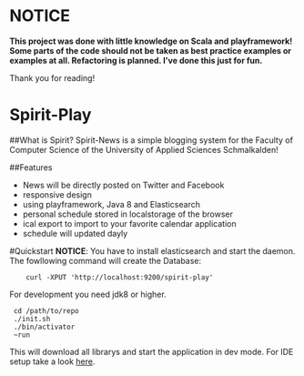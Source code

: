 NOTICE 
=========

 **This project was done with little knowledge on Scala and playframework! Some parts of the code should not be taken as best practice  examples or examples at all. Refactoring  is planned.
 I've done this just for fun.**
 
 Thank you for reading!       


Spirit-Play
=================================

##What is Spirit?
 Spirit-News is a simple blogging system for the Faculty of Computer Science of the University of Applied Sciences Schmalkalden!             

##Features
 * News will be directly posted on Twitter and Facebook
 * responsive design
 * using playframework, Java 8 and Elasticsearch
 * personal schedule stored in localstorage of the browser
 * ical export to import to your favorite calendar application
 * schedule will updated dayly 
 
#Quickstart
 **NOTICE**: You have to install elasticsearch and start the daemon.
 The fowllowing command will create the Database:

```shell
    curl -XPUT 'http://localhost:9200/spirit-play'
```

For development you need jdk8 or higher. 
```shell
 cd /path/to/repo
 ./init.sh
 ./bin/activator
 ~run
```
This will download all librarys and start the application in dev mode.
For IDE setup take a look [here](https://playframework.com/documentation/latest/IDE).
